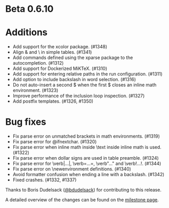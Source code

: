 # Beta 0.6.10

# Additions
* Add support for the xcolor package. (#1348)
* Align & and \\ in simple tables. (#1341)
* Add commands defined using the xparse package to the autocompletion. (#1312)
* Add support for Dockerized MiKTeX. (#1310)
* Add support for entering relative paths in the run configuration. (#1311)
* Add option to include backslash in word selection. (#1316)
* Do not auto-insert a second $ when the first $ closes an inline math environment. (#1323)
* Improve performance of the inclusion loop inspection. (#1327)
* Add postfix templates. (#1326, #1350)

# Bug fixes
* Fix parse error on unmatched brackets in math environments. (#1319)
* Fix parse error for \@ifnextchar. (#1320)
* Fix parse error when inline math inside \text inside inline math is used. (#1322)
* Fix parse error when dollar signs are used in table preamble. (#1324)
* Fix parse error for \verb|...|, \verb=...=, \verb"..." and \verb!...!. (#1344)
* Fix parse error on \newenvironment definitions. (#1340)
* Avoid formatter confusion when ending a line with a backslash. (#1342)
* Fixed crashes. (#1332, #1337)

Thanks to Boris Dudelsack ([@bdudelsack](https://github.com/bdudelsack)) for contributing to this release.

A detailed overview of the changes can be found on the [milestone page](https://github.com/Hannah-Sten/TeXiFy-IDEA/milestone/19?closed=1).

